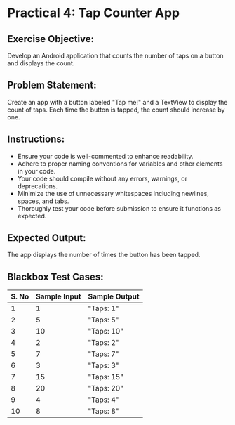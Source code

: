 # Practical 4: Tap Counter App

## Exercise Objective:
Develop an Android application that counts the number of taps on a button and displays the count.

## Problem Statement:
Create an app with a button labeled "Tap me!" and a TextView to display the count of taps. Each time the button is tapped, the count should increase by one.

## Instructions:
- Ensure your code is well-commented to enhance readability.
- Adhere to proper naming conventions for variables and other elements in your code.
- Your code should compile without any errors, warnings, or deprecations.
- Minimize the use of unnecessary whitespaces including newlines, spaces, and tabs.
- Thoroughly test your code before submission to ensure it functions as expected.

## Expected Output:
The app displays the number of times the button has been tapped.

## Blackbox Test Cases:

|S. No |	Sample Input  | Sample Output |
|------|------|------|
|1 |	1 |	"Taps: 1" |
|2 |	5 |	"Taps: 5" |
|3 |	10 |	"Taps: 10" |
|4 |	2 |	"Taps: 2" |
|5 |	7 |	"Taps: 7" |
|6 |	3 |	"Taps: 3" |
|7 |	15 |	"Taps: 15" |
|8 |	20 |	"Taps: 20" |
|9 |	4 |	"Taps: 4" |
|10 |	8 |	"Taps: 8" |
